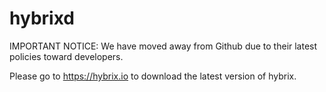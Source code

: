 # hybrixd

IMPORTANT NOTICE:
We have moved away from Github due to their latest policies toward developers.

Please go to https://hybrix.io to download the latest version of hybrix.
